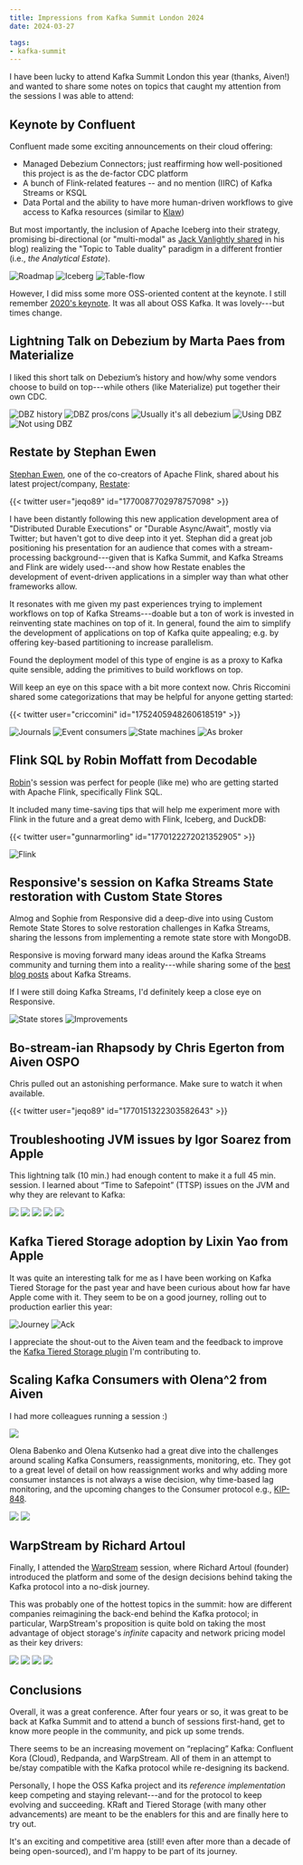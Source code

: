 ```yaml
---
title: Impressions from Kafka Summit London 2024
date: 2024-03-27

tags:
- kafka-summit
---
```


I have been lucky to attend Kafka Summit London this year (thanks, Aiven!) 
and wanted to share some notes on topics that caught my attention from the sessions I was able to attend:

<!--more-->

## Keynote by Confluent

Confluent made some exciting announcements on their cloud offering:

- Managed Debezium Connectors; just reaffirming how well-positioned this project is as the de-factor CDC platform
- A bunch of Flink-related features -- and no mention (IIRC) of Kafka Streams or KSQL
- Data Portal and the ability to have more human-driven workflows to give access to Kafka resources (similar to [Klaw](https://www.klaw-project.io/))

But most importantly, the inclusion of Apache Iceberg into their strategy, 
promising bi-directional (or "multi-modal" as [Jack Vanlightly shared](https://jack-vanlightly.com/blog/2024/3/19/tableflow-the-stream-table-kafka-iceberg-duality) in his blog) 
realizing the "Topic to Table duality" paradigm in a different frontier (i.e., _the Analytical Estate_). 

![Roadmap](keynote-1.jpg)
![Iceberg](keynote-2.jpg)
![Table-flow](keynote-3.jpg)

However, I did miss some more OSS-oriented content at the keynote.
I still remember [2020's keynote](https://www.youtube.com/watch?v=lChAV7ibjHw). It was all about OSS Kafka. It was lovely---but times change.

## Lightning Talk on Debezium by Marta Paes from Materialize

I liked this short talk on Debezium’s history and how/why some vendors choose to build on top---while others (like Materialize) put together their own CDC.

![DBZ history](dbz-1.jpg)
![DBZ pros/cons](dbz-2.jpg)
![Usually it's all debezium](dbz-3.jpg)
![Using DBZ](dbz-4.jpg)
![Not using DBZ](dbz-5.jpg)

## Restate by Stephan Ewen

[Stephan Ewen](https://twitter.com/StephanEwen), one of the co-creators of Apache Flink, 
shared about his latest project/company, [Restate](https://twitter.com/restatedev):

{{< twitter user="jeqo89" id="1770087702978757098" >}}

I have been distantly following this new application development area of "Distributed Durable Executions" or "Durable Async/Await", mostly via Twitter; but haven't got to dive deep into it yet.
Stephan did a great job positioning his presentation for an audience that comes with a 
stream-processing background---given that is Kafka Summit, and Kafka Streams and Flink are widely used---and show how Restate enables the development of event-driven applications in a simpler way than what other frameworks allow.

It resonates with me given my past experiences trying to implement workflows on top of 
Kafka Streams---doable but a ton of work is invested in reinventing state machines on top of it. 
In general, found the aim to simplify the development of applications on top of Kafka quite appealing; e.g. by offering key-based partitioning to increase parallelism.

Found the deployment model of this type of engine is as a proxy to Kafka quite sensible, adding the primitives to build workflows on top.

Will keep an eye on this space with a bit more context now. 
Chris Riccomini shared some categorizations that may be helpful for anyone getting started: 

{{< twitter user="criccomini" id="1752405948260618519" >}}

![Journals](restate-1.jpg)
![Event consumers](restate-2.jpg)
![State machines](restate-3.jpg)
![As broker](restate-4.jpg)

## Flink SQL by Robin Moffatt from Decodable

[Robin](https://twitter.com/rmoff/)'s session was perfect for people (like me) who are getting started with Apache Flink, specifically Flink SQL.

It included many time-saving tips that will help me experiment more with Flink in the future and a great demo with Flink, Iceberg, and DuckDB:

{{< twitter user="gunnarmorling" id="1770122272021352905" >}}

![Flink](flink-1.jpg)

## Responsive's session on Kafka Streams State restoration with Custom State Stores

Almog and Sophie from Responsive did a deep-dive into using Custom Remote State Stores to solve restoration challenges in Kafka Streams, sharing the lessons from implementing a remote state store with MongoDB.

Responsive is moving forward many ideas around the Kafka Streams community and turning them into a reality---while sharing some of the [best blog posts](https://www.responsive.dev/blog) about Kafka Streams.

If I were still doing Kafka Streams, I'd definitely keep a close eye on Responsive.

![State stores](responsive-1.jpg)
![Improvements](responsive-2.jpg)

## Bo-stream-ian Rhapsody by Chris Egerton from Aiven OSPO

Chris pulled out an astonishing performance. Make sure to watch it when available.

{{< twitter user="jeqo89" id="1770151322303582643" >}}

## Troubleshooting JVM issues by Igor Soarez from Apple

This lightning talk (10 min.) had enough content to make it a full 45 min. session.
I learned about “Time to Safepoint” (TTSP) issues on the JVM and why they are relevant to Kafka:

![](jvm-1.jpg)
![](jvm-2.jpg)
![](jvm-3.jpg)
![](jvm-4.jpg)
![](jvm-5.jpg)

## Kafka Tiered Storage adoption by Lixin Yao from Apple

It was quite an interesting talk for me as I have been working on Kafka Tiered Storage for the past year and have been curious about how far have Apple come with it.
They seem to be on a good journey, rolling out to production earlier this year:

![Journey](ts-1.jpg)
![Ack](ts-2.jpg)

I appreciate the shout-out to the Aiven team and the feedback to improve
the [Kafka Tiered Storage plugin](https://github.com/Aiven-Open/tiered-storage-for-apache-kafka) I'm contributing to.

## Scaling Kafka Consumers with Olena^2 from Aiven

I had more colleagues running a session :)

![](consumers-1.jpg)

Olena Babenko and Olena Kutsenko had a great dive into the challenges around scaling Kafka Consumers, reassignments, monitoring, etc. 
They got to a great level of detail on how reassignment works and why adding more consumer instances is not always a wise decision, 
why time-based lag monitoring, 
and the upcoming changes to the Consumer protocol
e.g., [KIP-848](https://cwiki.apache.org/confluence/display/KAFKA/KIP-848%3A+The+Next+Generation+of+the+Consumer+Rebalance+Protocol).

![](consumers-2.jpg)
![](consumers-3.jpg)

## WarpStream by Richard Artoul

Finally, I attended the [WarpStream](https://www.warpstream.com/) session, where Richard Artoul (founder) 
introduced the platform and some of the design decisions behind taking the Kafka protocol into a no-disk journey.

This was probably one of the hottest topics in the summit: how are different companies reimagining the back-end behind the Kafka protocol; 
in particular, WarpStream's proposition is quite bold on taking the most advantage of object storage's _infinite_ capacity and network pricing model as their key drivers:

![](warpstream-1.jpg)
![](warpstream-2.jpg)
![](warpstream-3.jpg)
![](warpstream-4.jpg)

## Conclusions

Overall, it was a great conference. After four years or so, it was great to be back at Kafka Summit and to attend a bunch of sessions first-hand, get to know more people in the community, and pick up some trends.

There seems to be an increasing movement on “replacing” Kafka: Confluent Kora (Cloud), Redpanda, and WarpStream. 
All of them in an attempt to be/stay compatible with the Kafka protocol while re-designing its backend.

Personally, I hope the OSS Kafka project and its _reference implementation_ keep competing and staying relevant---and for the protocol to keep evolving and succeeding.
KRaft and Tiered Storage (with many other advancements) are meant to be the enablers for this and are finally here to try out. 

It's an exciting and competitive area (still! even after more than a decade of being open-sourced), and I'm happy to be part of its journey.


